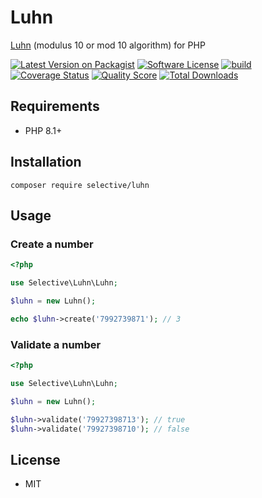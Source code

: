 # Luhn

[Luhn](https://en.wikipedia.org/wiki/Luhn_algorithm) (modulus 10 or mod 10 algorithm) for PHP

[![Latest Version on Packagist](https://img.shields.io/github/release/selective-php/luhn.svg)](https://packagist.org/packages/selective/luhn)
[![Software License](https://img.shields.io/badge/license-MIT-brightgreen.svg)](LICENSE)
[![build](https://github.com/selective-php/luhn/workflows/build/badge.svg)](https://github.com/selective-php/luhn/actions)
[![Coverage Status](https://img.shields.io/scrutinizer/coverage/g/selective-php/luhn.svg)](https://scrutinizer-ci.com/g/selective-php/luhn/code-structure)
[![Quality Score](https://img.shields.io/scrutinizer/quality/g/selective-php/luhn.svg)](https://scrutinizer-ci.com/g/selective-php/luhn/?branch=master)
[![Total Downloads](https://img.shields.io/packagist/dt/selective/luhn.svg)](https://packagist.org/packages/selective/luhn/stats)

## Requirements

* PHP 8.1+

## Installation

```
composer require selective/luhn
```

## Usage

### Create a number

```php
<?php

use Selective\Luhn\Luhn;

$luhn = new Luhn();

echo $luhn->create('7992739871'); // 3
```

### Validate a number

```php
<?php

use Selective\Luhn\Luhn;

$luhn = new Luhn();

$luhn->validate('79927398713'); // true
$luhn->validate('79927398710'); // false
```

## License

* MIT
